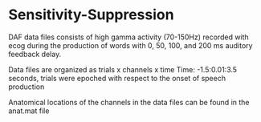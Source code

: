# Sensitivity-Suppression

DAF data files consists of high gamma activity (70-150Hz) recorded with ecog during the production of words with 0, 50, 100, and 200 ms auditory feedback delay.

Data files are organized as trials x channels x time
Time: -1.5:0.01:3.5 seconds, trials were epoched  with respect to the onset of speech production

Anatomical locations of the channels in the data files can be found in the anat.mat file
